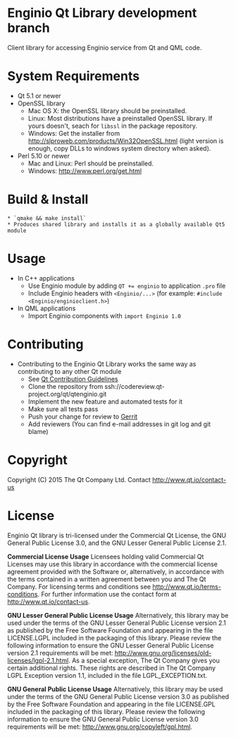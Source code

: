 # Enginio Qt Library development branch
Client library for accessing Enginio service from Qt and QML code.

# System Requirements
* Qt 5.1 or newer
* OpenSSL library
  * Mac OS X: the OpenSSL library should be preinstalled.
  * Linux: Most distributions have a preinstalled OpenSSL library. If yours doesn't, seach for `libssl` in the package repository.
  * Windows: Get the installer from http://slproweb.com/products/Win32OpenSSL.html (light version is enough, copy DLLs to windows system directory when asked).
* Perl 5.10 or newer
  * Mac and Linux: Perl should be preinstalled.
  * Windows: http://www.perl.org/get.html

# Build & Install
    * `qmake && make install`
    * Produces shared library and installs it as a globally available Qt5 module

# Usage
* In C++ applications
    * Use Enginio module by adding `QT += enginio` to application `.pro` file
    * Include Enginio headers with `<Enginio/...>` (for example: `#include <Enginio/enginioclient.h>`)
* In QML applications
    * Import Enginio components with `import Enginio 1.0`

# Contributing
* Contributing to the Enginio Qt Library works the same way as contributing to any other Qt module
    * See [Qt Contribution Guidelines](http://qt-project.org/wiki/Qt-Contribution-Guidelines)
    * Clone the repository from ssh://codereview.qt-project.org/qt/qtenginio.git
    * Implement the new feature and automated tests for it
    * Make sure all tests pass
    * Push your change for review to [Gerrit](http://qt-project.org/wiki/Gerrit-Introduction)
    * Add reviewers (You can find e-mail addresses in git log and git blame)

# Copyright
Copyright (C) 2015 The Qt Company Ltd.
Contact http://www.qt.io/contact-us


# License
Enginio Qt library is tri-licensed under the Commercial Qt License, the GNU General Public License 3.0, and the GNU Lesser General Public License 2.1.

**Commercial License Usage**
Licensees holding valid Commercial Qt Licenses may use this library in accordance with the commercial license agreement provided with the Software or, alternatively, in accordance with the terms contained in a written agreement between you and The Qt Company. For licensing terms and conditions see http://www.qt.io/terms-conditions. For further information use the contact form at http://www.qt.io/contact-us.

**GNU Lesser General Public License Usage**
Alternatively, this library may be used under the terms of the GNU Lesser General Public License version 2.1 as published by the Free Software Foundation and appearing in the file LICENSE.LGPL included in the packaging of this library. Please review the following information to ensure the GNU Lesser General Public License version 2.1 requirements will be met: http://www.gnu.org/licenses/old-licenses/lgpl-2.1.html. As a special exception, The Qt Company gives you certain additional rights. These rights are described in The Qt Company LGPL Exception version 1.1, included in the file LGPL_EXCEPTION.txt.

**GNU General Public License Usage**
Alternatively, this library may be used under the terms of the GNU General Public License version 3.0 as published by the Free Software Foundation and appearing in the file LICENSE.GPL included in the packaging of this library. Please review the following information to ensure the GNU General Public License version 3.0 requirements will be met: http://www.gnu.org/copyleft/gpl.html.

